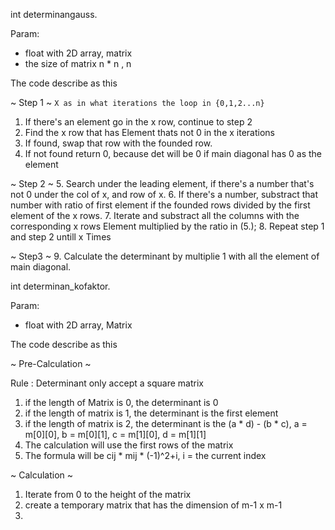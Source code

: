 int determinangauss.

Param:
- float with 2D array, matrix
- the size of matrix n * n , n

The code describe as this

~ Step 1 ~
` X as in what iterations the loop in {0,1,2...n} `

1. If there's an element go in the x row, continue to step 2
2. Find the x row that has Element thats not 0 in the x iterations
3. If found, swap that row with the founded row.
4. If not found return 0, because det will be 0 if main diagonal has 0 as the element

~ Step 2 ~
5. Search under the leading element, if there's a number that's not 0 under the col of x, and row of x.
6. If there's a number, substract that number with ratio of first element if the founded rows divided by the first element of the x rows.
7. Iterate and substract all the columns with the corresponding x rows Element multiplied by the ratio in (5.); 
8. Repeat step 1 and step 2 untill x Times

~ Step3 ~
9. Calculate the determinant by multiplie 1 with all the element of main diagonal.


int determinan_kofaktor.

Param:
- float with 2D array, Matrix

The code describe as this

~ Pre-Calculation ~

Rule : Determinant only accept a square matrix
1. if the length of Matrix is 0, the determinant is 0
2. if the length of matrix is 1, the determinant is the first element
3. if the length of matrix is 2, the determinant is the (a * d) - (b * c), a = m[0][0], b = m[0][1], c = m[1][0], d = m[1][1]
4. The calculation will use the first rows of the matrix
5. The formula will be cij * mij * (-1)^2+i, i = the current index

~ Calculation ~
1. Iterate from 0 to the height of the matrix
2. create a temporary matrix that has the dimension of m-1 x m-1
3. 